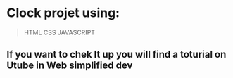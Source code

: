 # Clock projet using: 
> HTML 
> CSS 
> JAVASCRIPT 
## If you want to chek It up you will find a toturial on Utube in Web simplified dev 